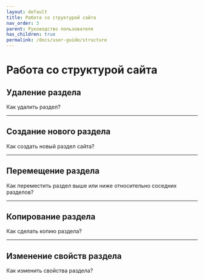 ```yaml
---
layout: default
title: Работа со структурой сайта
nav_order: 3
parent: Руководство пользователя
has_children: true
permalink: /docs/user-guide/structure
---
```

# Работа со структурой сайта

## Удаление раздела

Как удалить раздел?

---
## Создание нового раздела

Как создать новый раздел сайта?

---

## Перемещение раздела

Как переместить раздел выше или ниже относительно соседних разделов?

---

## Копирование раздела

Как сделать копию раздела?

---

## Изменение свойств раздела

Как изменить свойства раздела?
